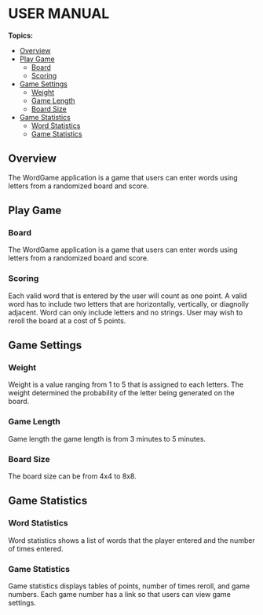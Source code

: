 # USER MANUAL

**Topics:**

* [Overview](#overview)
* [Play Game](#play-game)
    + [Board](#board)
    + [Scoring](#scoring)
* [Game Settings](#game-settings)
    + [Weight](#weight)
    + [Game Length](#game-length)
    + [Board Size](#board-size)
* [Game Statistics](#game-statistics)
    + [Word Statistics](#word-statistics)
    + [Game Statistics](#game-statistics)

## Overview
The WordGame application is a game that users can enter words using letters from a randomized board and score. 

## Play Game
### Board
The WordGame application is a game that users can enter words using letters from a randomized board and score. 

### Scoring
Each valid word that is entered by the user will count as one point. A valid word has to include two letters that are horizontally, vertically, or diagnolly adjacent. Word can only include letters and no strings. User may wish to reroll the board at a cost of 5 points. 

## Game Settings
### Weight
Weight is a value ranging from 1 to 5 that is assigned to each letters. The weight determined the probability of the letter being generated on the board. 

### Game Length
Game length the game length is from 3 minutes to 5 minutes. 

### Board Size
The board size can be from 4x4 to 8x8.

## Game Statistics
### Word Statistics
Word statistics shows a list of words that the player entered and the number of times entered.

### Game Statistics
Game statistics displays tables of points, number of times reroll, and game numbers. 
Each game number has a link so that users can view game settings. 



